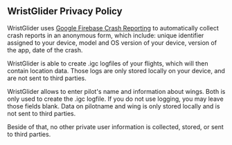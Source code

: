 ## WristGlider Privacy Policy

WristGlider uses [Google Firebase Crash Reporting](https://firebase.google.com/docs/crash/) to automatically collect crash reports in an anonymous form, 
which include: unique identifier assigned to your device, model and OS version of your device, version of the app, 
date of the crash. 

WristGlider is able to create .igc logfiles of your flights, which will then contain location data. 
Those logs are only stored locally on your device, and are not sent to third parties.

WristGlider allows to enter pilot's name and information about wings. Both is only used to create the .igc logfile. If you do not
use logging, you may leave those fields blank. Data on pilotname and wing is only stored locally and is not sent to third parties.

Beside of that, no other private user information is collected, stored, or sent to third parties.